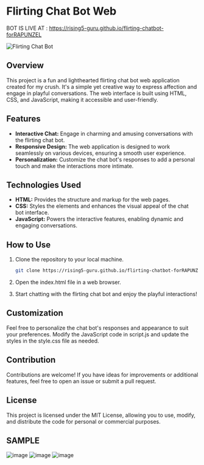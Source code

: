 # Flirting Chat Bot Web

BOT IS LIVE AT : https://rising5-guru.github.io/flirting-chatbot-forRAPUNZEL

![Flirting Chat Bot](![image](https://github.com/rising5-guru/flirting-chatbot-forRAPUNZEL/assets/154914265/0c1991d0-8378-4149-9d83-06c9bdb6b92a)
)

## Overview

This project is a fun and lighthearted flirting chat bot web application created for my crush. It's a simple yet creative way to express affection and engage in playful conversations. The web interface is built using HTML, CSS, and JavaScript, making it accessible and user-friendly.

## Features

- **Interactive Chat:** Engage in charming and amusing conversations with the flirting chat bot.
- **Responsive Design:** The web application is designed to work seamlessly on various devices, ensuring a smooth user experience.
- **Personalization:** Customize the chat bot's responses to add a personal touch and make the interactions more intimate.

## Technologies Used

- **HTML:** Provides the structure and markup for the web pages.
- **CSS:** Styles the elements and enhances the visual appeal of the chat bot interface.
- **JavaScript:** Powers the interactive features, enabling dynamic and engaging conversations.

## How to Use

1. Clone the repository to your local machine.
   ```bash
   git clone https://rising5-guru.github.io/flirting-chatbot-forRAPUNZEL.git

2. Open the index.html file in a web browser.

3. Start chatting with the flirting chat bot and enjoy the playful interactions!

## Customization
Feel free to personalize the chat bot's responses and appearance to suit your preferences. Modify the JavaScript code in script.js and update the styles in the style.css file as needed.

## Contribution
Contributions are welcome! If you have ideas for improvements or additional features, feel free to open an issue or submit a pull request.

## License
This project is licensed under the MIT License, allowing you to use, modify, and distribute the code for personal or commercial purposes.


## SAMPLE 
![image](https://github.com/rising5-guru/flirting-chatbot-forRAPUNZEL/assets/154914265/58419214-faee-4f7d-b484-c86855fc0947)
![image](https://github.com/rising5-guru/flirting-chatbot-forRAPUNZEL/assets/154914265/b289df0d-2f4b-4a74-a517-7dbbd3363784)
![image](https://github.com/rising5-guru/flirting-chatbot-forRAPUNZEL/assets/154914265/cdf7d0b7-a021-40bc-94c0-085be3f4b463)

